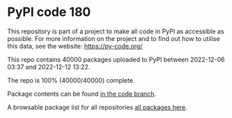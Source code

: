 # PyPI code 180

This repository is part of a project to make all code in PyPI as accessible as possible. For more information 
on the project and to find out how to utilise this data, see the website: https://py-code.org/

This repo contains 40000 packages uploaded to PyPI between 
2022-12-06 03:37 and 2022-12-12 13:22.

The repo is 100% (40000/40000) complete.

Package contents can be found [in the code branch](https://github.com/pypi-data/pypi-mirror-180/tree/code/packages).

A browsable package list for all repositories [all packages here](https://py-code.org/repositories/pypi-mirror-180).


